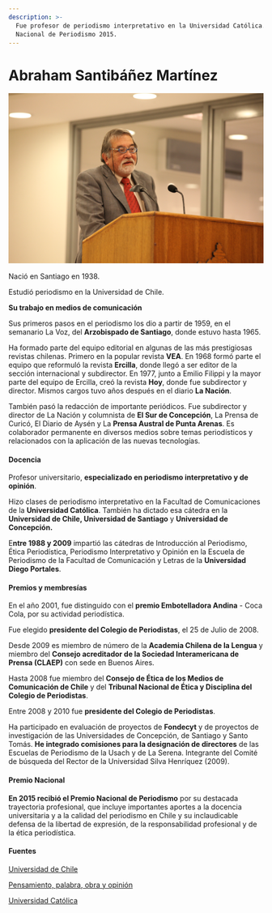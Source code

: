```yaml
---
description: >-
  Fue profesor de periodismo interpretativo en la Universidad Católica. Premio
  Nacional de Periodismo 2015.
---
```


# Abraham Santibáñez Martínez

![Abraham Santiba&#xF1;ez. Foto: Banco de Im&#xE1;genes UC.](../../.gitbook/assets/santibanez.JPG)

Nació en Santiago en 1938.

Estudió periodismo en la Universidad de Chile.

**Su trabajo en medios de comunicación**

Sus primeros pasos en el periodismo los dio a partir de 1959, en el semanario La Voz, del **Arzobispado de Santiago**, donde estuvo hasta 1965.

Ha formado parte del equipo editorial en algunas de las más prestigiosas revistas chilenas. Primero en la popular revista **VEA**. En 1968 formó parte el equipo que reformuló la revista **Ercilla**, donde llegó a ser editor de la sección internacional y subdirector. En 1977, junto a Emilio Filippi y la mayor parte del equipo de Ercilla, creó la revista **Hoy**, donde fue subdirector y director. Mismos cargos tuvo años después en el diario **La Nación**.

También pasó la redacción de importante periódicos. Fue subdirector y director de La Nación y columnista de **El Sur de Concepción**, La Prensa de Curicó, El Diario de Aysén y La **Prensa Austral de Punta Arenas**. Es colaborador permanente en diversos medios sobre temas periodísticos y relacionados con la aplicación de las nuevas tecnologías.

#### Docencia

Profesor universitario, **especializado en periodismo interpretativo y de opinión**.

Hizo clases de periodismo interpretativo en la Facultad de Comunicaciones de la **Universidad Católica**. También ha dictado esa cátedra en la **Universidad de Chile, Universidad de Santiago** y **Universidad de Concepción.**

E**ntre 1988 y 2009** impartió las cátedras de Introducción al Periodismo, Ética Periodística, Periodismo Interpretativo y Opinión en la Escuela de Periodismo de la Facultad de Comunicación y Letras de la **Universidad Diego Portales**.

#### Premios y membresías

En el año 2001, fue distinguido con el **premio Embotelladora Andina** - Coca Cola, por su actividad periodística.

Fue elegido **presidente del Colegio de Periodistas**, el 25 de Julio de 2008.

Desde 2009 es miembro de número de la **Academia Chilena de la Lengua** y miembro del **Consejo acreditador de la Sociedad Interamericana de Prensa \(CLAEP\)** con sede en Buenos Aires.

Hasta 2008 fue miembro del **Consejo de Ética de los Medios de Comunicación de Chile** y del **Tribunal Nacional de Ética y Disciplina del Colegio de Periodistas**.

Entre 2008 y 2010 fue **presidente del Colegio de Periodistas**.

Ha participado en evaluación de proyectos de **Fondecyt** y de proyectos de investigación de las Universidades de Concepción, de Santiago y Santo Tomás. **He integrado comisiones para la designación de directores** de las Escuelas de Periodismo de la Usach y de La Serena. Integrante del Comité de búsqueda del Rector de la Universidad Silva Henríquez \(2009\).

#### Premio Nacional

**En 2015 recibió el Premio Nacional de Periodismo** por su destacada trayectoria profesional, que incluye importantes aportes a la docencia universitaria y a la calidad del periodismo en Chile y su inclaudicable defensa de la libertad de expresión, de la responsabilidad profesional y de la ética periodística.

#### Fuentes

[Universidad de Chile](http://www.uchile.cl/portal/presentacion/historia/grandes-figuras/premios-nacionales/periodismo/114729/abraham-santibanez-martinez)

[Pensamiento, palabra, obra y opinión](http://www.abe.cl/datos.html)

[Universidad Católica](https://www.uc.cl/es/la-universidad/premios-nacionales/31446-abraham-santibanez-martinez)

